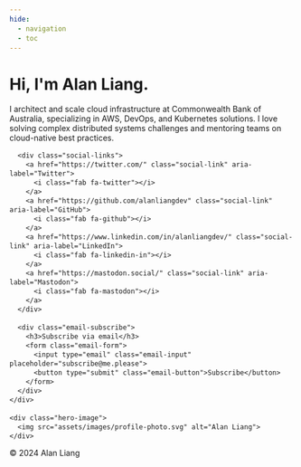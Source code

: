 ```yaml
---
hide:
  - navigation
  - toc
---
```


<!-- 
This file is automatically generated by update_home_page.py during deployment.
Any changes made directly to this file will be overwritten.
-->

<div class="main-container">
  <div class="hero-container">
    <div class="hero-content">
      <h1 class="hero-title">Hi, I'm Alan Liang.</h1>
      <p class="hero-bio">I architect and scale cloud infrastructure at Commonwealth Bank of Australia, specializing in AWS, DevOps, and Kubernetes solutions. I love solving complex distributed systems challenges and mentoring teams on cloud-native best practices.</p>
      
      <div class="social-links">
        <a href="https://twitter.com/" class="social-link" aria-label="Twitter">
          <i class="fab fa-twitter"></i>
        </a>
        <a href="https://github.com/alanliangdev" class="social-link" aria-label="GitHub">
          <i class="fab fa-github"></i>
        </a>
        <a href="https://www.linkedin.com/in/alanliangdev/" class="social-link" aria-label="LinkedIn">
          <i class="fab fa-linkedin-in"></i>
        </a>
        <a href="https://mastodon.social/" class="social-link" aria-label="Mastodon">
          <i class="fab fa-mastodon"></i>
        </a>
      </div>
      
      <div class="email-subscribe">
        <h3>Subscribe via email</h3>
        <form class="email-form">
          <input type="email" class="email-input" placeholder="subscribe@me.please">
          <button type="submit" class="email-button">Subscribe</button>
        </form>
      </div>
    </div>
    
    <div class="hero-image">
      <img src="assets/images/profile-photo.svg" alt="Alan Liang">
    </div>
  </div>

  <div class="blog-grid">
    <!-- Blog posts will be populated by update_home_page.py -->
  </div>
</div>

<div class="site-footer">
  © 2024 Alan Liang
</div>